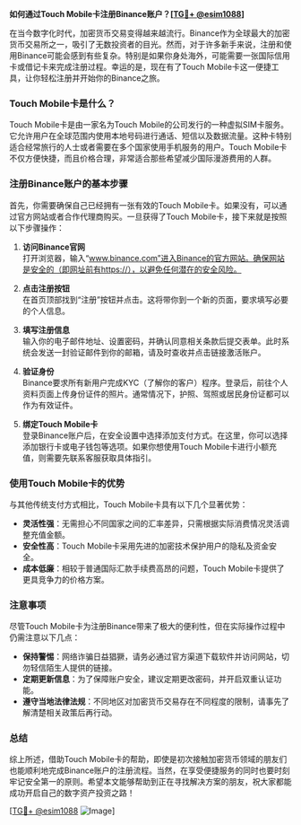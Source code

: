 **如何通过Touch Mobile卡注册Binance账户？[[TG💪+ @esim1088](https://t.me/s/esim1088)]**

在当今数字化时代，加密货币交易变得越来越流行。Binance作为全球最大的加密货币交易所之一，吸引了无数投资者的目光。然而，对于许多新手来说，注册和使用Binance可能会感到有些复杂。特别是如果你身处海外，可能需要一张国际信用卡或借记卡来完成注册过程。幸运的是，现在有了Touch Mobile卡这一便捷工具，让你轻松注册并开始你的Binance之旅。

### Touch Mobile卡是什么？

Touch Mobile卡是由一家名为Touch Mobile的公司发行的一种虚拟SIM卡服务。它允许用户在全球范围内使用本地号码进行通话、短信以及数据流量。这种卡特别适合经常旅行的人士或者需要在多个国家使用手机服务的用户。Touch Mobile卡不仅方便快捷，而且价格合理，非常适合那些希望减少国际漫游费用的人群。

### 注册Binance账户的基本步骤

首先，你需要确保自己已经拥有一张有效的Touch Mobile卡。如果没有，可以通过官方网站或者合作代理商购买。一旦获得了Touch Mobile卡，接下来就是按照以下步骤操作：

1. **访问Binance官网**  
   打开浏览器，输入“www.binance.com”进入Binance的官方网站。确保网站是安全的（即网址前有https://），以避免任何潜在的安全风险。

2. **点击注册按钮**  
   在首页顶部找到“注册”按钮并点击。这将带你到一个新的页面，要求填写必要的个人信息。

3. **填写注册信息**  
   输入你的电子邮件地址、设置密码，并确认同意相关条款后提交表单。此时系统会发送一封验证邮件到你的邮箱，请及时查收并点击链接激活账户。

4. **验证身份**  
   Binance要求所有新用户完成KYC（了解你的客户）程序。登录后，前往个人资料页面上传身份证件的照片。通常情况下，护照、驾照或居民身份证都可以作为有效证件。

5. **绑定Touch Mobile卡**  
   登录Binance账户后，在安全设置中选择添加支付方式。在这里，你可以选择添加银行卡或电子钱包等选项。如果你想使用Touch Mobile卡进行小额充值，则需要先联系客服获取具体指引。

### 使用Touch Mobile卡的优势

与其他传统支付方式相比，Touch Mobile卡具有以下几个显著优势：

- **灵活性强**：无需担心不同国家之间的汇率差异，只需根据实际消费情况灵活调整充值金额。
- **安全性高**：Touch Mobile卡采用先进的加密技术保护用户的隐私及资金安全。
- **成本低廉**：相较于普通国际汇款手续费高昂的问题，Touch Mobile卡提供了更具竞争力的价格方案。

### 注意事项

尽管Touch Mobile卡为注册Binance带来了极大的便利性，但在实际操作过程中仍需注意以下几点：

- **保持警惕**：网络诈骗日益猖獗，请务必通过官方渠道下载软件并访问网站，切勿轻信陌生人提供的链接。
- **定期更新信息**：为了保障账户安全，建议定期更改密码，并开启双重认证功能。
- **遵守当地法律法规**：不同地区对加密货币交易存在不同程度的限制，请事先了解清楚相关政策后再行动。

### 总结

综上所述，借助Touch Mobile卡的帮助，即使是初次接触加密货币领域的朋友们也能顺利地完成Binance账户的注册流程。当然，在享受便捷服务的同时也要时刻牢记安全第一的原则。希望本文能够帮助到正在寻找解决方案的朋友，祝大家都能成功开启自己的数字资产投资之路！

[[TG💪+ @esim1088](https://t.me/s/esim1088) ![Image](https://i.postimg.cc/4NQfJmqS/Snipaste-2025-05-13-00-14-12.png)]
